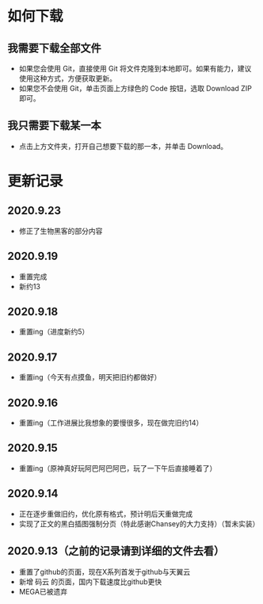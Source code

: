 # 如何下载

## 我需要下载全部文件

- 如果您会使用 Git，直接使用 Git 将文件克隆到本地即可。如果有能力，建议使用这种方式，方便获取更新。
- 如果您不会使用 Git，单击页面上方绿色的 Code 按钮，选取 Download ZIP 即可。

## 我只需要下载某一本

- 点击上方文件夹，打开自己想要下载的那一本，并单击 Download。

# 更新记录

## 2020.9.23
 - 修正了生物黑客的部分内容

## 2020.9.19
 - 重置完成
 - 新约13

## 2020.9.18
 - 重置ing（进度新约5）

## 2020.9.17
 - 重置ing（今天有点摸鱼，明天把旧约都做好）

## 2020.9.16
- 重置ing（工作进展比我想象的要慢很多，现在做完旧约14）

## 2020.9.15
- 重置ing（原神真好玩阿巴阿巴阿巴，玩了一下午后直接睡着了）

## 2020.9.14
- 正在逐步重做旧约，优化原有格式，预计明后天重做完成
- 实现了正文的黑白插图强制分页（特此感谢Chansey的大力支持）（暂未实装）

## 2020.9.13（之前的记录请到详细的文件去看）
- 重置了github的页面，现在X系列首发于github与天翼云
- 新增 码云 的页面，国内下载速度比github更快
- MEGA已被遗弃
